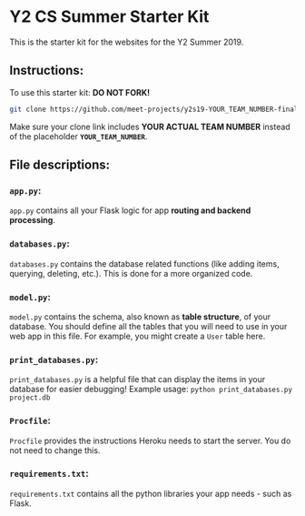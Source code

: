 # Y2 CS Summer Starter Kit
This is the starter kit for the websites for the Y2 Summer 2019.

## Instructions:
To use this starter kit: **DO NOT FORK!**
```bash
git clone https://github.com/meet-projects/y2s19-YOUR_TEAM_NUMBER-final.git
```
Make sure your clone link includes **YOUR ACTUAL TEAM NUMBER** instead of the placeholder **`YOUR_TEAM_NUMBER`**.

## File descriptions:

### `app.py`:
`app.py` contains all your Flask logic for app **routing and backend processing**.

### `databases.py`:
`databases.py` contains the database related functions (like adding items, querying, deleting, etc.). This is done for a more organized code.

### `model.py`:
`model.py` contains the schema, also known as **table structure**, of your database. You should define all the tables that you will need to use in your web app in this file. For example, you might create a `User` table here.

### `print_databases.py`:
`print_databases.py` is a helpful file that can display the items in your database for easier debugging! Example usage: ```python print_databases.py project.db```

### `Procfile`:
`Procfile` provides the instructions Heroku needs to start the server. You do not need to change this.

### `requirements.txt`:
`requirements.txt` contains all the python libraries your app needs - such as Flask.